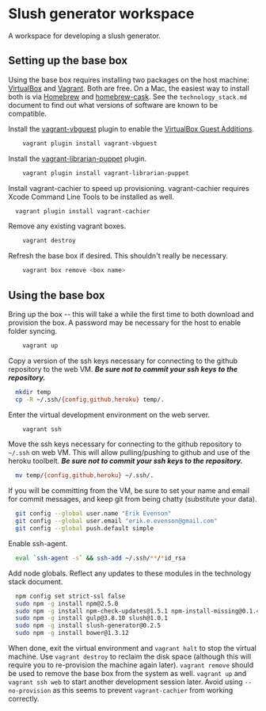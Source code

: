 # Slush generator workspace

A workspace for developing a slush generator.

## Setting up the base box

Using the base box requires installing two packages on the host machine: [VirtualBox](https://www.virtualbox.org/) and [Vagrant](http://www.vagrantup.com/).  Both are free.  On a Mac, the easiest way to install both is via [Homebrew](http://mxcl.github.io/homebrew/) and [homebrew-cask](https://github.com/phinze/homebrew-cask).  See the `technology_stack.md` document to find out what versions of software are known to be compatible.

Install the [vagrant-vbguest](https://github.com/dotless-de/vagrant-vbguest) plugin to enable the [VirtualBox Guest Additions](https://www.virtualbox.org/manual/ch04.html).

```bash
	vagrant plugin install vagrant-vbguest
```

Install the [vagrant-librarian-puppet](https://github.com/mhahn/vagrant-librarian-puppet) plugin.

```bash
	vagrant plugin install vagrant-librarian-puppet
```

Install vagrant-cachier to speed up provisioning.  vagrant-cachier requires Xcode Command Line Tools to be installed as well.

```bash
  vagrant plugin install vagrant-cachier
```

Remove any existing vagrant boxes.
	
```bash
	vagrant destroy
```

Refresh the base box if desired.  This shouldn't really be necessary.

```bash
	vagrant box remove <box name>
```

## Using the base box

Bring up the box -- this will take a while the first time to both download and provision the box.  A password may be necessary for the host to enable folder syncing.

```bash
	vagrant up
```

Copy a version of the ssh keys necessary for connecting to the github repository to the web VM.  ***Be sure not to commit your ssh keys to the repository.***

```bash
  mkdir temp
  cp -R ~/.ssh/{config,github,heroku} temp/.
```

Enter the virtual development environment on the web server.

```bash
	vagrant ssh
```

Move the ssh keys necessary for connecting to the github repository to `~/.ssh` on web VM.  This will allow pulling/pushing to github and use of the heroku toolbelt.  ***Be sure not to commit your ssh keys to the repository.***

```bash
  mv temp/{config,github,heroku} ~/.ssh/.
```

If you will be committing from the VM, be sure to set your name and email for commit messages, and keep git from being chatty (substitute your data).

```bash
  git config --global user.name "Erik Evenson"
  git config --global user.email "erik.e.evenson@gmail.com"
  git config --global push.default simple
```

Enable ssh-agent.

```bash
  eval `ssh-agent -s` && ssh-add ~/.ssh/**/*id_rsa
```

Add node globals.  Reflect any updates to these modules in the technology stack document.

```bash
  npm config set strict-ssl false
  sudo npm -g install npm@2.5.0
  sudo npm -g install npm-check-updates@1.5.1 npm-install-missing@0.1.4
  sudo npm -g install gulp@3.8.10 slush@1.0.1
  sudo npm -g install slush-generator@0.2.5
  sudo npm -g install bower@1.3.12
```

When done, exit the virtual environment and `vagrant halt` to stop the virtual machine.  Use `vagrant destroy` to reclaim the disk space (although this will require you to re-provision the machine again later).  `vagrant remove` should be used to remove the base box from the system as well.  `vagrant up` and `vagrant ssh web` to start another development session later.  Avoid using `--no-provision` as this seems to prevent `vagrant-cachier` from working correctly.

